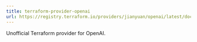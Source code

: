 ```yaml
---
title: terraform-provider-openai
url: https://registry.terraform.io/providers/jianyuan/openai/latest/docs
---
```


Unofficial Terraform provider for OpenAI.
